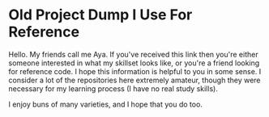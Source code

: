 # Old Project Dump I Use For Reference

Hello. My friends call me Aya. If you've received this link then you're either someone interested in what my skillset looks like, or you're a friend looking for reference code. I hope this information is helpful to you in some sense. I consider a lot of the repositories here extremely amateur, though they were necessary for my learning process (I have no real study skills).

I enjoy buns of many varieties, and I hope that you do too.

